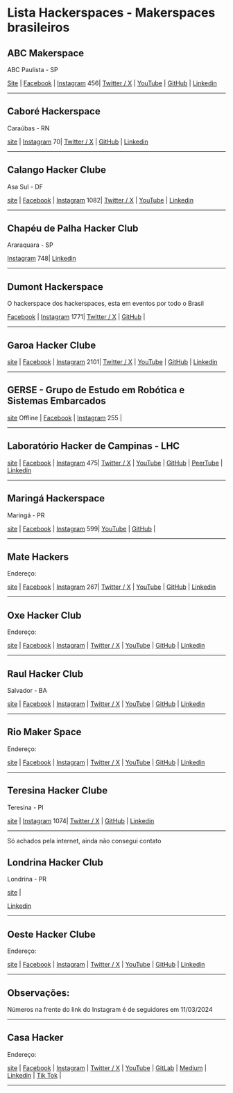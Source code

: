 # Lista Hackerspaces - Makerspaces brasileiros



## ABC Makerspace
ABC Paulista - SP

[Site](https://abcmakerspace.com.br/) | 
[Facebook](https://www.facebook.com/abcmakerspace) | 
[Instagram](https://www.instagram.com/abcmakerspace/) 456| 
[Twitter / X](https://twitter.com/abcmakerspace) | 
[YouTube](https://www.youtube.com/channel/UC-llGrye7YYeCX0gTKFbILQ) | 
[GitHub](https://github.com/ABCMakerspace) | 
[Linkedin](https://www.linkedin.com/company/abcmakerspace)

________________________________________________________
## Caboré Hackerspace
Caraúbas - RN

[site](https://www.caborehs.org/) | 
[Instagram](https://www.instagram.com/caborehackerspace) 70| 
[Twitter / X](https://twitter.com/caborehs) | 
[GitHub](https://github.com/caborehs) | 
[Linkedin]()


________________________________________________________
## Calango Hacker Clube
Asa Sul - DF

[site](https://www.calango.club) | 
[Facebook](https://www.facebook.com/calangohc) | 
[Instagram](https://www.instagram.com/calangoh4cker/) 1082| 
[Twitter / X](https://twitter.com/calangohc) | 
[YouTube](https://www.youtube.com/c/+CalangohackerClub) | 
[Linkedin]()


________________________________________________________
## Chapéu de Palha Hacker Club
Araraquara - SP

[Instagram](https://www.instagram.com/chapeudepalhahackerclub/) 748| 
[Linkedin](https://www.linkedin.com/company/chap%C3%A9u-de-palha-hacker-club/)

________________________________________________________
## Dumont Hackerspace
O hackerspace dos hackerspaces, esta em eventos por todo o Brasil
 
[Facebook](https://www.facebook.com/DumontHackerspace/) | 
[Instagram](https://www.instagram.com/dumonths) 1771| 
[Twitter / X](https://twitter.com/dumonths) | 
[GitHub](https://github.com/dumonths) | 
________________________________________________________


## Garoa Hacker Clube


[site](https://garoa.net.br/) | 
[Facebook](https://www.facebook.com/GaroaHC/) | 
[Instagram](https://www.instagram.com/garoahc/) 2101| 
[Twitter / X](https://twitter.com/garoahc) | 
[YouTube](https://www.youtube.com/channel/UCwY5dKKi8CWsv5_K9csmaew) | 
[GitHub](https://github.com/garoa) | 
[Linkedin](https://www.linkedin.com/company/garoa-hacker-clube/)
________________________________________________________
## GERSE - Grupo de Estudo em Robótica e Sistemas Embarcados


[site](http://gerserobotica.com/) Offline | 
[Facebook](https://www.facebook.com/gerserobot) | 
[Instagram](https://www.instagram.com/gerserobotica/?igshid=YmMyMTA2M2Y%3D) 255 | 


________________________________________________________
## Laboratório Hacker de Campinas - LHC


[site](https://lhc.net.br/) | 
[Facebook](https://www.facebook.com/LabHackerCampinas/) | 
[Instagram](https://www.instagram.com/lhcnetbr/) 475| 
[Twitter / X](https://twitter.com/lhc_campinas) | 
[YouTube](https://www.youtube.com/c/LhcNetBr) | 
[GitHub](https://github.com/lhc) | 
[PeerTube](https://peertube.lhc.net.br/) | 
[Linkedin](https://www.linkedin.com/company/laboratorio-hacker-de-campinas/)
________________________________________________________
## Maringá Hackerspace
Maringá - PR

[site](http://wiki.hackerspace.maringa.br/) | 
[Facebook](https://www.facebook.com/hackerspacemaringa) | 
[Instagram](https://www.instagram.com/hackerspacemaringa) 599| 
[YouTube](https://www.youtube.com/@hackerspacemaringa2820) | 
[GitHub](https://github.com/HackerSpaceMaringa) | 


________________________________________________________
## Mate Hackers
Endereço:

[site]() | 
[Facebook]() | 
[Instagram]() 267| 
[Twitter / X]() | 
[YouTube]() | 
[GitHub]() | 
[Linkedin]()

________________________________________________________
## Oxe Hacker Club
Endereço:

[site]() | 
[Facebook]() | 
[Instagram]() | 
[Twitter / X]() | 
[YouTube]() | 
[GitHub]() | 
[Linkedin](https://www.linkedin.com/company/0xehackerclub/)

________________________________________________________
## Raul Hacker Club
Salvador - BA

[site](https://raulhc.cc/) | 
[Facebook]() | 
[Instagram]() | 
[Twitter / X]() | 
[YouTube]() | 
[GitHub]() | 
[Linkedin](https://www.linkedin.com/company/raul-hacker-club/)

________________________________________________________
## Rio Maker Space
Endereço:

[site]() | 
[Facebook]() | 
[Instagram]() | 
[Twitter / X]() | 
[YouTube]() | 
[GitHub]() | 
[Linkedin]()

________________________________________________________
## Teresina Hacker Clube
Teresina - PI

[site](https://teresinahc.github.io/) | 
[Instagram](https://www.instagram.com/teresinahc/) 1074| 
[Twitter / X](https://twitter.com/teresinahc) | 
[GitHub](https://github.com/teresinahc) | 
[Linkedin](https://www.linkedin.com/company/teresina-hacker-clube/)

________________________________________________________
Só achados pela internet, ainda não consegui contato

## Londrina Hacker Club
Londrina - PR

[site](https://www.londrinahackerclub.com.br/) | 
 
[Linkedin](https://www.linkedin.com/company/londrina-hacker-club/)

________________________________________________________
## Oeste Hacker Clube
Endereço:

[site](http://oestehc.com.br/) | 
[Facebook](https://www.facebook.com/OesteHC
) | 
[Instagram]() | 
[Twitter / X]() | 
[YouTube]() | 
[GitHub]() | 
[Linkedin](https://www.linkedin.com/company/oeste-hacker-club/)

________________________________________________________

## Observações:
Números na frente do link do Instagram é de seguidores em 11/03/2024





________________________________________________________
## Casa Hacker
Endereço:

[site](https://www.casahacker.org/) | 
[Facebook](https://www.facebook.com/casahackercampinas/) | 
[Instagram](https://www.instagram.com/casahacker/) | 
[Twitter / X](https://twitter.com/casahacker) | 
[YouTube](https://www.youtube.com/channel/UCVeJ-zFaIyGyQtaqeupuV5w) | 
[GitLab](https://gitlab.com/casahacker) | 
[Medium](https://medium.com/casahacker) |
[Linkedin](https://www.linkedin.com/company/casahacker) |
[Tik Tok](https://www.tiktok.com/@casahacker) |
________________________________________________________
